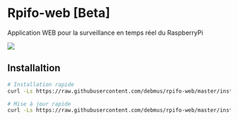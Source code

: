# Rpifo-web [Beta]

Application WEB pour la surveillance en temps réel du RaspberryPi

![](https://i.imgur.com/U3eqkEz.png)

## Installaltion
```bash
# Installation rapide
curl -Ls https://raw.githubusercontent.com/debmus/rpifo-web/master/install/autoinstall.sh| sudo bash

# Mise à jour rapide
curl -Ls https://raw.githubusercontent.com/debmus/rpifo-web/master/install/update.sh| sudo bash
```